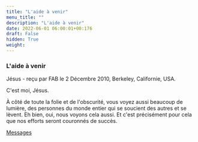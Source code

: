 ```yaml
---
title: "L'aide à venir"
menu_title: ""
description: "L'aide à venir"
date: 2022-06-01 06:00:01+00:176
draft: False
hidden: True
weight:
---
```

### L'aide à venir

Jésus - reçu par FAB le 2 Décembre 2010, Berkeley, Californie, USA.

C'est moi, Jésus.

À côté de toute la folie et de l'obscurité, vous voyez aussi beaucoup de lumière, des personnes du monde entier qui se soucient des autres et se lèvent. Eh bien, oui, nous voyons cela aussi. Et c'est précisément pour cela que nos efforts seront couronnés de succès.

[Messages](/fr-contemporary-messages/fr-contemporary-messages-by-date-order/fr-contemporary-messages-2010)
